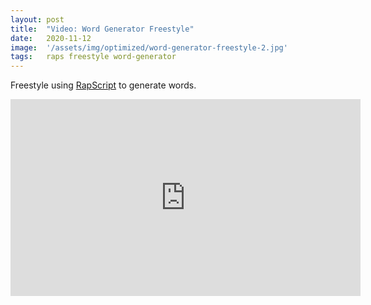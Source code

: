 ```yaml
---
layout: post
title:  "Video: Word Generator Freestyle"
date:   2020-11-12
image:  '/assets/img/optimized/word-generator-freestyle-2.jpg'
tags:   raps freestyle word-generator
---
```


Freestyle using [RapScript](https://rapscript.net) to generate words.

<iframe width="560" height="315" src="https://www.youtube.com/embed/rzUPDRDyVa0" frameborder="0" allow="accelerometer; autoplay; encrypted-media; gyroscope; picture-in-picture" allowfullscreen></iframe>
